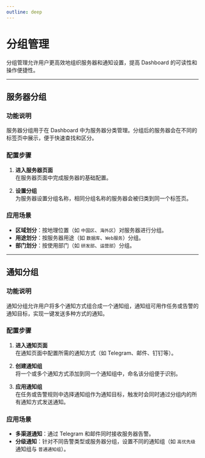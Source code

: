 ```yaml
---
outline: deep
---
```


# 分组管理

分组管理允许用户更高效地组织服务器和通知设置，提高 Dashboard 的可读性和操作便捷性。

---

## 服务器分组

### 功能说明
服务器分组用于在 Dashboard 中为服务器分类管理。分组后的服务器会在不同的标签页中展示，便于快速查找和区分。

### 配置步骤
1. **进入服务器页面**  
   在服务器页面中完成服务器的基础配置。

2. **设置分组**  
   为服务器设置分组名称，相同分组名称的服务器会被归类到同一个标签页。

### 应用场景
- **区域划分**：按地理位置（如 `中国区`、`海外区`）对服务器进行分组。
- **用途划分**：按服务器用途（如 `数据库`、`Web服务`）分组。
- **部门划分**：按使用部门（如 `研发部`、`运营部`）分组。

---

## 通知分组

### 功能说明
通知分组允许用户将多个通知方式组合成一个通知组，通知组可用作任务或告警的通知目标，实现一键发送多种方式的通知。

### 配置步骤
1. **进入通知页面**  
   在通知页面中配置所需的通知方式（如 Telegram、邮件、钉钉等）。

2. **创建通知组**  
   将一个或多个通知方式添加到同一个通知组中，命名该分组便于识别。

3. **应用通知组**  
   在任务或告警规则中选择通知组作为通知目标，触发时会同时通过分组内的所有通知方式发送通知。

### 应用场景
- **多渠道通知**：通过 Telegram 和邮件同时接收服务器告警。
- **分级通知**：针对不同告警类型或服务器分组，设置不同的通知组（如 `高优先级` 通知组与 `普通通知组`）。

